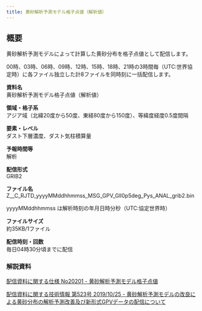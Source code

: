 ```yaml
---
title: 黄砂解析予測モデル格子点値（解析値）
---
```


## 概要
黄砂解析予測モデルによって計算した黄砂分布を格子点値として配信します。

00時、03時、06時、09時、12時、15時、18時、21時の3時間毎（UTC:世界協定時）に各ファイル独立した計8ファイルを同時刻に一括配信します。

**資料名** <br/>
黄砂解析予測モデル格子点値（解析値）

**領域・格子系** <br/>
アジア域（北緯20度から50度、東経80度から150度）、等緯度経度0.5度間隔

**要素・レベル** <br/>
ダスト下層濃度、ダスト気柱積算量

**予報時間等** <br/>
解析

**配信形式** <br/>
GRIB2

**ファイル名** <br/>
Z__C_RJTD_yyyyMMddhhmmss_MSG_GPV_Gll0p5deg_Pys_ANAL_grib2.bin

yyyyMMddhhmmss は解析時刻の年月日時分秒（UTC:協定世界時）

**ファイルサイズ** <br/>
約35KB/1ファイル

**配信時刻・回数** <br/>
毎日04時30分頃までに配信


### 解説資料
[配信資料に関する仕様 No20201 - 黄砂解析予測モデル格子点値](https://www.data.jma.go.jp/suishin/shiyou/pdf/no20201)


[配信資料に関する技術情報 第523号 2019/10/25 - 黄砂解析予測モデルの改良による黄砂分布の解析予測改善及び新形式GPVデータの配信について](https://dmdata.jp/docs/jma/technical/523.pdf)
